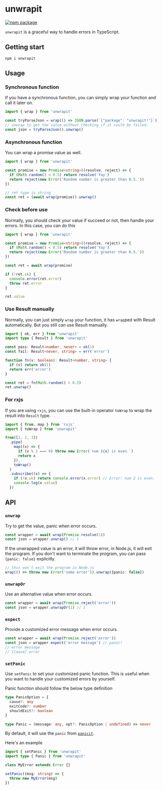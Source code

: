 # unwrapit

<p>
  <a href="https://npmjs.com/package/unwrapit"><img src="https://img.shields.io/npm/v/unwrapit.svg" alt="npm package"></a>
</p>

`unwrapit` is a graceful way to handle errors in TypeScript.

## Getting start

```shell
npm i unwrapit
```

## Usage

### Synchronous function

If you have a synchronous function, you can simply wrap your function and call
it later on.

```ts
import { wrap } from 'unwrapit'

const tryParseJson = wrap(() => JSON.parse(`{"package": "unwrapit!"}`))
// unwrap to get the value without checking if it could be failed.
const json = tryParseJson().unwrap()
```

### Asynchronous function

You can wrap a promise value as well.

```ts
import { wrap } from 'unwrapit'

const promise = new Promise<string>((resolve, reject) => {
  if (Math.random() < 0.5) return resolve('Yay')
  return reject(new Error('Random number is greater than 0.5.'))
})

// ret type is string
const ret = (await wrap(promise)).unwrap()
```

### Check before use

Normally, you should check your value if succeed or not, then handle your
errors. In this case, you can do this

```ts
import { wrap } from 'unwrapit'

const promise = new Promise<string>((resolve, reject) => {
  if (Math.random() < 0.5) return resolve('Yay')
  return reject(new Error('Random number is greater than 0.5.'))
})

const ret = await wrap(promise)

if (!ret.ok) {
  console.error(ret.error)
  throw ret.error
}

ret.value
```

### Use Result manually

Normally, you can just simply `wrap` your function, it has `wrap`ped with Result
automatically. But you still can use Result manually.

```ts
import { ok, err } from 'unwrapit'
import type { Result } from 'unwrapit'

const pass: Result<number, never> = ok(1)
const fail: Result<never, string> = err('error')

function fn(v: boolean): Result<number, string> {
  if (v) return ok(1)
  return err('error')
}

const ret = fn(Math.random() < 0.5)
ret.unwrap()
```

### For rxjs

If you are using `rxjs`, you can use the built-in operator `toWrap` to wrap the
result into `Result` type.

```ts
import { from, map } from 'rxjs'
import { toWrap } from 'unwrapit'

from([1, 2, 3])
  .pipe(
    map((x) => {
      if (x % 2 === 0) throw new Error(`num ${x} is even.`)
      return x
    }),
    toWrap()
  )
  .subscribe((x) => {
    if (!x.ok) return console.error(x.error) // Error: num 2 is even.
    console.log(x.value)
  })
```

## API

### `unwrap`

Try to get the value, panic when error occurs.

```ts
const wrapper = await wrap(Promise.resolve(1))
const json = wrapper.unwrap() // 1
```

If the unwrapped value is an error, it will throw error, in Node.js, it will
exit the program. If you don't want to terminate the program, you can pass
`{panic: false}` explicitly.

```ts
// this won't exit the program in Node.js
wrap(() => throw new Error('some error')).unwrap({panic: false})
```

### `unwrapOr`

Use an alternative value when error occurs.

```ts
const wrapper = await wrap(Promise.reject('error'))
const json = wrapper.unwrapOr(1) // 1
```

### `expect`

Provide a customized error message when error occurs.

```ts
const wrapper = await wrap(Promise.reject('error'))
const json = wrapper.expect('error message') // panic!
// error message
// [Cause] error
```

### `setPanic`

Use `setPanic` to set your customized panic function. This is useful when you
want to handle your customized errors by yourself.

Panic function should follow the below type definition

```ts
type PanicOption = {
  cause?: any
  exitCode?: number
  shouldExit?: boolean
}

type Panic = (message: any, opt?: PanicOption | undefined) => never
```

By default, it will use the `panic` from
[`panicit`](https://github.com/musicq/panicit).

Here's an example

```ts
import { setPanic } from 'unwrapit'
import type { Panic } from 'unwrapit'

class MyError extends Error {}

setPanic((msg: string) => {
  throw new MyError(msg)
})
```
